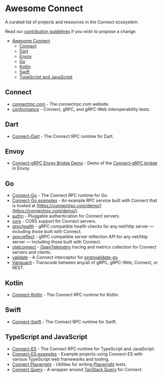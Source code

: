 # Awesome Connect

A curated list of projects and resources in the Connect ecosystem.

Read our [contribution guidelines](CONTRIBUTING.md) if you wish to propose a change.

- [Awesome Connect](#awesome-connect)
  - [Connect](#connect)
  - [Dart](#dart)
  - [Envoy](#envoy)
  - [Go](#go)
  - [Kotlin](#kotlin)
  - [Swift](#swift)
  - [TypeScript and JavaScript](#typescript-and-javascript)

## Connect

* [connectrpc.com](https://github.com/connectrpc/connectrpc.com) - The connectrpc.com website.
* [conformance](https://github.com/connectrpc/conformance) - Connect, gRPC, and gRPC-Web interoperability tests.

## Dart

* [Connect-Dart](https://github.com/connectrpc/connect-dart) - The Connect RPC runtime for Dart.

## Envoy

* [Connect-gRPC Envoy Bridge Demo](https://github.com/connectrpc/envoy-demo) - Demo of the [Connect-gRPC bridge](https://www.envoyproxy.io/docs/envoy/latest/configuration/http/http_filters/connect_grpc_bridge_filter) in Envoy.

## Go

* [Connect-Go](https://github.com/connectrpc/connect-go) - The Connect RPC runtime for Go.
* [Connect-Go examples](https://github.com/connectrpc/examples-go) - An example RPC service built with Connect that is hosted at [https://connectrpc.com/demo/](https://connectrpc.com/demo/).
* [authn](https://github.com/connectrpc/authn-go) - Pluggable authentication for Connect servers.
* [cors](https://github.com/connectrpc/cors-go) - CORS support for Connect servers.
* [grpchealth](https://github.com/connectrpc/grpchealth-go) - gRPC compatible health checks for any net/http server — including those built with Connect.
* [grpcreflect](https://github.com/connectrpc/grpcreflect-go) - gRPC compatible server reflection API for any net/http server — including those built with Connect.
* [otelconnect](https://github.com/connectrpc/otelconnect-go) - [OpenTelemetry](https://opentelemetry.io/) tracing and metrics collection for Connect servers and clients.
* [validate](https://github.com/connectrpc/validate-go) - A Connect interceptor for [protovalidate-go](https://github.com/bufbuild/protovalidate-go).
* [Vanguard](https://github.com/connectrpc/vanguard-go) - Transcode between any/all of gRPC, gRPC-Web, Connect, or REST.

## Kotlin

* [Connect-Kotlin](https://github.com/connectrpc/connect-kotlin) - The Connect RPC runtime for Kotlin.

## Swift

* [Connect-Swift](https://github.com/connectrpc/connect-swift) - The Connect RPC runtime for Swift.

## TypeScript and JavaScript

* [Connect-ES](https://github.com/connectrpc/connect-es) - The Connect RPC runtime for TypeScript and JavaScript.
* [Connect-ES examples](https://github.com/connectrpc/examples-es) - Example projects using Connect-ES with various TypeScript web frameworks and tooling.
* [Connect Playwright](https://github.com/connectrpc/connect-playwright-es) - Utilities for writing [Playwright](https://playwright.dev) tests.
* [Connect Query](https://github.com/connectrpc/connect-query-es) - A wrapper around [TanStack Query](https://tanstack.com/query) for Connect.
